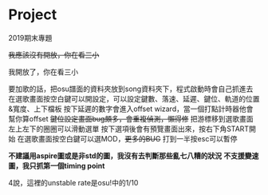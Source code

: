 # Project
2019期末專題

~~我應該沒有開放，你在看三小~~

我開放了，你在看三小


要加歌的話，把osu譜面的資料夾放到song資料夾下，程式啟動時會自己抓進去
在選歌畫面按空白鍵可以開設定，可以設定鍵數、落速、延遲、鍵位、軌道的位置&寬度、上下檔板
按下延遲的數字會進入offset wizard，當一個打點計時器他會幫你算offset
~~鍵位設定畫面bug頗多，會重複偵測，懶得修~~
把游標移到選歌畫面左上左下的圈圈可以滑動選單
按下選項後會有預覽畫面出來，按右下角START開始
在選歌畫面按空白鍵可以選MOD，~~更多的BUG~~
打到一半按esc可以暫停

**不建議用aspire圖或是非std的圖，我沒有去判斷那些亂七八糟的狀況**
**不支援變速圖，我只抓第一個timing point**

4說，這裡的unstable rate是osu!中的1/10

